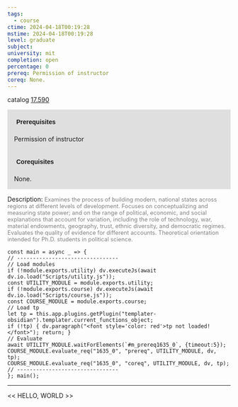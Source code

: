 ```yaml
---
tags:
  - course
ctime: 2024-04-18T00:19:28
mstime: 2024-04-18T00:19:28
level: graduate
subject: 
university: mit
completion: open
percentage: 0
prereq: Permission of instructor
coreq: None.
---
```


catalog [17.590](http://student.mit.edu/catalog/m17b.html#17.590)

<span style="display: block; padding: 15px; background-color: rgb(100, 100, 100, 0.2);"><font id="m_prereq1635_0" style="display: block; font-family: Arial, sans-serif; font-weight: bold; padding: 5px">Prerequisites</font><br><span id="prereq1635_0">Permission of instructor</span></span>
<span style="display: block; padding: 15px; background-color: rgb(100, 100, 100, 0.2);"><font id="m_coreq1635_0" style="display: block; font-family: Arial, sans-serif; font-weight: bold; padding: 5px">Corequisites</font><br><span id="coreq1635_0">None.</span></span>

<font style="">Description:</font>
<font style="color: grey; font-size: 0.8rem;">Examines the process of building modern, national states across regions at different levels of development. Focuses on conceptualizing and measuring state power; and on the range of political, economic, and social explanations that account for variation, including the role of technology, war, material endowments, geography, trust, ethnic diversity, and democratic regimes. Evaluates the quality of evidence for different accounts. Theoretical orientation intended for Ph.D. students in political science.</font>

```dataviewjs
const main = async _ => {
// --------------------------------
// Load modules
if (!module.exports.utility) dv.executeJs(await dv.io.load("Scripts/utility.js"));
const UTILITY_MODULE = module.exports.utility;
if (!module.exports.course) dv.executeJs(await dv.io.load("Scripts/course.js"));
const COURSE_MODULE = module.exports.course;
// Load tp
let tp = this.app.plugins.getPlugin("templater-obsidian").templater.current_functions_object;
if (!tp) { dv.paragraph("<font style='color: red'>tp not loaded!</font>"); return; }
// Evaluate
await UTILITY_MODULE.waitForElements(`#m_prereq1635_0`, {timeout:5});
COURSE_MODULE.evaluate_req("1635_0", "prereq", UTILITY_MODULE, dv, tp);
COURSE_MODULE.evaluate_req("1635_0", "coreq", UTILITY_MODULE, dv, tp);
// --------------------------------
}; main();
```

---

<< HELLO, WORLD >>
